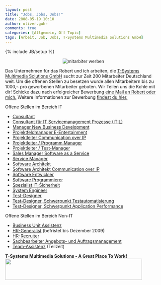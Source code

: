 ```yaml
---
layout: post
title: "Jobs, Jobs, Jobs!"
date: 2008-05-19 10:10
author: oliver.guhr
comments: true
categories: [Allgemein, Off Topic]
tags: [Arbeit, Job, Jobs, T-Systems Multimedia Solutions GmbH]
---
```

{% include JB/setup %}
<p style="text-align: center"> <img src="{{BASE_PATH}}/assets/wp-images/mitarbeiterwerben.jpg" onclick="window.location ='{{BASE_PATH}}/assets/wp-images/mitarbeiterwerben.jpg'; " style="border: 0px none " alt="mitarbiter werben" /></p>
 Das Unternehmen für das Robert und ich arbeiten, die <a href="http://www.t-systems-mms.com"> T-Systems Multimedia Solutions GmbH</a> sucht zur Zeit 200 Mitarbeiter Deutschland weit. Um die offenen Stellen zu besetzen wurde allen Mitarbeitern bis zu 1000‚¬ pro geworbenen Mitarbeiter geboten.
Wir Teilen uns die Kohle mit dir! Schicke dazu nach erfolgreicher Bewerbung <a href="http://code-inside.de/blog/impressum/">eine Mail an Robert oder mich.</a> Weitere Informationen zur Bewerbung <a href="http://www.t-systems-mms.com/mms/de/Karriere/Stellenangebote/Bewerbung/bewerbung">findest du hier.</a>

Offene Stellen im Bereich IT
<ul>
	<li>     <a href="http://www.t-systems-mms.com/mms/de/Karriere/Stellenangebote/pro_consultant" title="Consultant" target="_top">Consultant</a></li>
	<li>     <a href="http://www.t-systems-mms.com/mms/de/Karriere/Stellenangebote/pro_consultant_ITIL" title="Consultant für IT Servicemanagement Prozesse (ITIL)" target="_top">Consultant für IT Servicemanagement Prozesse (ITIL)</a></li>
	<li>     <a href="http://www.t-systems-mms.com/mms/de/Karriere/Stellenangebote/pro_manager_new_business" title="Manager New Business Development" target="_top">Manager New Business Development</a></li>
	<li>     <a href="http://www.t-systems-mms.com/mms/de/Karriere/Stellenangebote/pro_pfm_e-entertainment" title="Projektfeldmanager E-Entertainment (m/w)" target="_top">Projektfeldmanager E-Entertainment</a></li>
	<li>     <a href="http://www.t-systems-mms.com/mms/de/Karriere/Stellenangebote/pro_projektleiter_coip" title="Projektleiter Communication over IP" target="_top">Projektleiter Communication over IP</a></li>
	<li>     <a href="http://www.t-systems-mms.com/mms/de/Karriere/Stellenangebote/pro_projektleiter" title="Projektleiter / Programm Manager" target="_top">Projektleiter / Programm Manager</a></li>
	<li>     <a href="http://www.t-systems-mms.com/mms/de/Karriere/Stellenangebote/pro_projektleiter_test-manager" title="Projektleiter / Test-Manager" target="_top">Projektleiter / Test-Manager</a></li>
	<li>     <a href="http://www.t-systems-mms.com/mms/de/Karriere/Stellenangebote/pro_sales_manager_saas" title="Sales Manager Software as a Service" target="_top">Sales Manager Software as a Service</a></li>
	<li>     <a href="http://www.t-systems-mms.com/mms/de/Karriere/Stellenangebote/pro_service_manager" title="Service Manager" target="_top">Service Manager</a></li>
	<li>     <a href="http://www.t-systems-mms.com/mms/de/Karriere/Stellenangebote/pro_software_architekt" title="Software Architekt" target="_top">Software Architekt</a></li>
	<li>     <a href="http://www.t-systems-mms.com/mms/de/Karriere/Stellenangebote/pro_software_architekt_coip" title="Software Architekt Communication over IP" target="_top">Software Architekt Communication over IP</a></li>
	<li>     <a href="http://www.t-systems-mms.com/mms/de/Karriere/Stellenangebote/pro_software_entwickler" title="Software Entwickler (m/w)" target="_top">Software Entwickler</a></li>
	<li>     <a href="http://www.t-systems-mms.com/mms/de/Karriere/Stellenangebote/pro_software_programmierer" title="Software Programmierer" target="_top">Software Programmierer</a></li>
	<li>     <a href="http://www.t-systems-mms.com/mms/de/Karriere/Stellenangebote/pro_it-sicherheit" title="Spezialist IT-Sicherheit" target="_top">Spezialist IT-Sicherheit</a></li>
	<li>     <a href="http://www.t-systems-mms.com/mms/de/Karriere/Stellenangebote/pro_system_engineer" title="System Engineer" target="_top">System Engineer</a></li>
	<li>     <a href="http://www.t-systems-mms.com/mms/de/Karriere/Stellenangebote/pro_testdesigner_tss" title="Test-Designer (m/w)" target="_top">Test-Designer</a></li>
	<li>     <a href="http://www.t-systems-mms.com/mms/de/Karriere/Stellenangebote/pro_test-designer_testautomatisierung" title="Test-Designer (m/w), Schwerpunkt Testautomatisierung" target="_top">Test-Designer, Schwerpunkt Testautomatisierung</a></li>
	<li>     <a href="http://www.t-systems-mms.com/mms/de/Karriere/Stellenangebote/pro_test-designer_application_performance" title="Test-Designer (m/w), Schwerpunkt Application Performance" target="_top">Test-Designer, Schwerpunkt Application Performance</a></li>
</ul>
Offene Stellen im Bereich Non-IT
<ul>
	<li>           <a href="http://www.t-systems-mms.com/mms/de/Karriere/Stellenangebote/pro_business_unit_assistenz" target="_top" title="Business Unit Assistenz">Business Unit Assistenz</a></li>
	<li>           <a href="http://www.t-systems-mms.com/mms/de/Karriere/Stellenangebote/pro_hr-generalist" target="_top" title="HR-Generalist">HR-Generalist</a> (befristet bis Dezember 2009)</li>
	<li>           <a href="http://www.t-systems-mms.com/mms/de/Karriere/Stellenangebote/pro_hr-recruiter" target="_top" title="HR-Recruiter">HR-Recruiter</a></li>
	<li>           <a href="http://www.t-systems-mms.com/mms/de/Karriere/Stellenangebote/pro_sachbearbeiter_aam" title="Sachbearbeiter Angebots- und Auftragsmanagement" target="_top">Sachbearbeiter Angebots- und Auftragsmanagement</a></li>
	<li>           <a href="http://www.t-systems-mms.com/mms/de/Karriere/Stellenangebote/pro_team-assistenz" target="_top" title="Team-Assistenz">Team-Assistenz</a> (Teilzeit)</li>
</ul>
<strong>T-Systems Multimedia Solutions - A Great Place To Work!</strong>

<img src="http://www.t-systems-mms.com/servlets/images/603798_3/binary_content_files/store/603798v3.jpg" border="0" height="68" width="440" />
